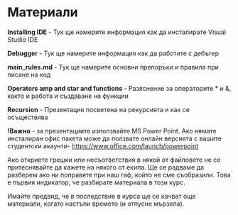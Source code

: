 # Материали

**Installing IDE** - Тук ще намерите информация как да инсталирате Visual Studio IDE

**Debugger** - Тук ще намерите информация как да работите с дебъгер

**main_rules.md** - Тук ще намерите основни препоръки и правила при писане на код

**Operators amp and star and functions** - Разяснение за операторите * и &, както и работа и създаване на функции

**Recursion** - Презентация посветена на рекурсията и как се осъществява 

**!Важно** - за презентациите използвайте MS Power Point. Ако нямате инсталиран офис пакета може да ползвате онлайн версията с вашите студентски акаунти- https://www.office.com/launch/powerpoint

Ако откриете грешки или несъответствия в някой от файловете не се притеснявайте да кажете на някого от екипа. Ще се радваме да разберем ако ни поправяте при наш гаф, който не сме съобразили. Това е първия индикатор, че разбирате материала в този курс.

Имайте предвид, че в последствие в курса ще се качват още материали, когато настъпи времето (и отпусне мързела).
